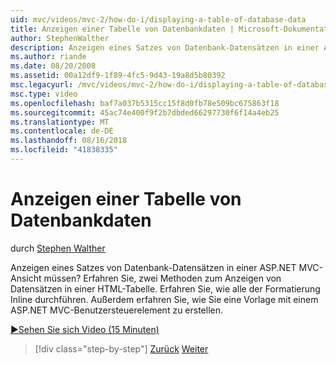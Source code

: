 ```yaml
---
uid: mvc/videos/mvc-2/how-do-i/displaying-a-table-of-database-data
title: Anzeigen einer Tabelle von Datenbankdaten | Microsoft-Dokumentation
author: StephenWalther
description: Anzeigen eines Satzes von Datenbank-Datensätzen in einer ASP.NET MVC-Ansicht müssen? Erfahren Sie, zwei Methoden zum Anzeigen von Datensätzen in einer HTML-Tabelle. Erfahren Sie, wie alle t ausführen...
ms.author: riande
ms.date: 08/20/2008
ms.assetid: 00a12df9-1f89-4fc5-9d43-19a8d5b80392
msc.legacyurl: /mvc/videos/mvc-2/how-do-i/displaying-a-table-of-database-data
msc.type: video
ms.openlocfilehash: baf7a037b5315cc15f8d0fb78e509bc675863f18
ms.sourcegitcommit: 45ac74e400f9f2b7dbded66297730f6f14a4eb25
ms.translationtype: MT
ms.contentlocale: de-DE
ms.lasthandoff: 08/16/2018
ms.locfileid: "41838335"
---
```

<a name="displaying-a-table-of-database-data"></a>Anzeigen einer Tabelle von Datenbankdaten
====================
durch [Stephen Walther](https://github.com/StephenWalther)

Anzeigen eines Satzes von Datenbank-Datensätzen in einer ASP.NET MVC-Ansicht müssen? Erfahren Sie, zwei Methoden zum Anzeigen von Datensätzen in einer HTML-Tabelle. Erfahren Sie, wie alle der Formatierung Inline durchführen. Außerdem erfahren Sie, wie Sie eine Vorlage mit einem ASP.NET MVC-Benutzersteuerelement zu erstellen.

[&#9654;Sehen Sie sich Video (15 Minuten)](https://channel9.msdn.com/Blogs/ASP-NET-Site-Videos/displaying-a-table-of-database-data)

> [!div class="step-by-step"]
> [Zurück](creating-model-classes-with-linq-to-sql.md)
> [Weiter](what-is-aspnet-mvc-80-minute-technical-video-for-developers-building-nerddinner.md)
